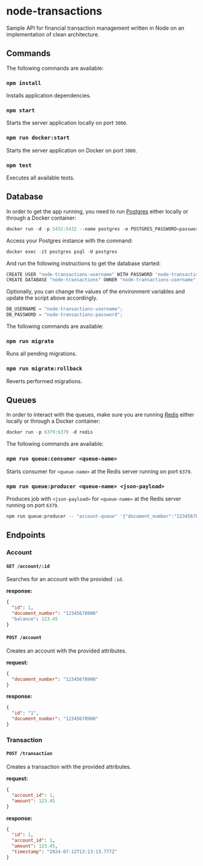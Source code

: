 # node-transactions

Sample API for financial transaction management written in Node on an implementation of clean architecture.

## Commands

The following commands are available:

### `npm install`

Installs application dependencies.

### `npm start`

Starts the server application locally on port `3000`.

### `npm run docker:start`

Starts the server application on Docker on port `3000`.

### `npm test`

Executes all available tests.

## Database

In order to get the app running, you need to run [Postgres](https://www.postgresql.org/) either locally or through a Docker container:

```ts
docker run -d -p 5432:5432 --name postgres -e POSTGRES_PASSWORD=password postgres
```

Access your Postgres instance with the command:

```ts
docker exec -it postgres psql -U postgres
```

And run the following instructions to get the database started:

```ts
CREATE USER "node-transactions-username" WITH PASSWORD 'node-transactions-password';
CREATE DATABASE "node-transactions" OWNER "node-transactions-username";
```

Optionally, you can change the values of the environment variables and update the script above accordingly.

```ts
DB_USERNAME = "node-transactions-username";
DB_PASSWORD = "node-transactions-password";
```

The following commands are available:

### `npm run migrate`

Runs all pending migrations.

### `npm run migrate:rollback`

Reverts performed migrations.

## Queues

In order to interact with the queues, make sure you are running [Redis](https://redis.io/) either locally or through a Docker container:

```ts
docker run -p 6379:6379 -d redis
```

The following commands are available:

### `npm run queue:consumer <queue-name>`

Starts consumer for `<queue-name>` at the Redis server running on port `6379`.

### `npm run queue:producer <queue-name> <json-payload>`

Produces job with `<json-payload>` for `<queue-name>` at the Redis server running on port `6379`.

```ts
npm run queue:producer -- "account-queue" '{"document_number":"12345678900"}'
```

## Endpoints

### Account

#### `GET /account/:id`

Searches for an account with the provided `:id`.

**response:**

```json
{
  "id": 1,
  "document_number": "12345678900"
  "balance": 123.45
}
```

#### `POST /account`

Creates an account with the provided attributes.

**request:**

```json
{
  "document_number": "12345678900"
}
```

**response:**

```json
{
  "id": "1",
  "document_number": "12345678900"
}
```

### Transaction

#### `POST /transaction`

Creates a transaction with the provided attributes.

**request:**

```json
{
  "account_id": 1,
  "amount": 123.45
}
```

**response:**

```json
{
  "id": 1,
  "account_id": 1,
  "amount": 123.45,
  "timestamp": "2024-07-12T13:13:13.777Z"
}
```
